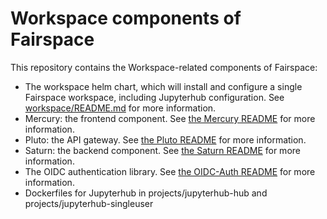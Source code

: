 # Workspace components of Fairspace

This repository contains the Workspace-related components of Fairspace:

- The workspace helm chart, which will install and configure a single Fairspace workspace,
  including Jupyterhub configuration.
  See [workspace/README.md](/charts/workspace/README.md) for more information.
- Mercury: the frontend component. See [the Mercury README](/projects/mercury/README.md) for more
  information.
- Pluto: the API gateway. See [the Pluto README](/projects/pluto/README.md) for more
  information.
- Saturn: the backend component. See [the Saturn README](projects/pluto/README.md) for more
  information.
- The OIDC authentication library. See [the OIDC-Auth README](projects/oidc-auth/README.md) for
  more information.
- Dockerfiles for Jupyterhub in projects/jupyterhub-hub and projects/jupyterhub-singleuser
